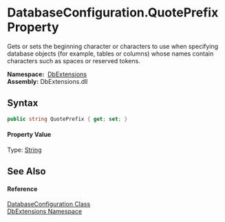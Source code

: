 DatabaseConfiguration.QuotePrefix Property
==========================================
Gets or sets the beginning character or characters to use when specifying database objects (for example, tables or columns) whose names contain characters such as spaces or reserved tokens.

  **Namespace:**  [DbExtensions][1]  
  **Assembly:** DbExtensions.dll

Syntax
------

```csharp
public string QuotePrefix { get; set; }
```

#### Property Value
Type: [String][2]

See Also
--------

#### Reference
[DatabaseConfiguration Class][3]  
[DbExtensions Namespace][1]  

[1]: ../README.md
[2]: http://msdn.microsoft.com/en-us/library/s1wwdcbf
[3]: README.md